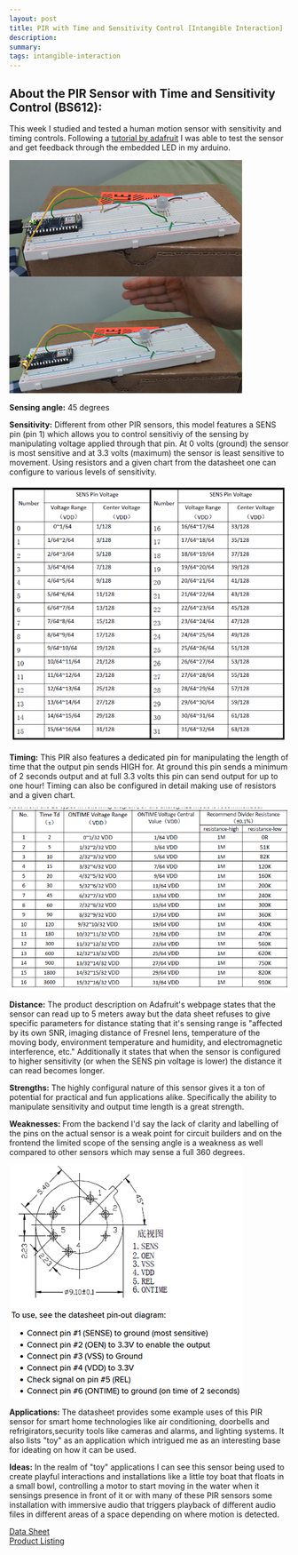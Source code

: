 ```yaml
---
layout: post
title: PIR with Time and Sensitivity Control [Intangible Interaction]
description: 
summary: 
tags: intangible-interaction 
---
```

<h2>About the PIR Sensor with Time and Sensitivity Control (BS612):</h2>

This week I studied and tested a human motion sensor with sensitivity and timing controls. Following a <a href = "https://learn.adafruit.com/pir-passive-infrared-proximity-motion-sensor/using-a-pir-w-arduino">tutorial by adafruit</a> I was able to 
test the sensor and get feedback through the embedded LED in my arduino. 

 ![](https://raw.githubusercontent.com/ratemypraxis/itp/master/media/sensingLED.png)

**Sensing angle:** 45 degrees

**Sensitivity:** Different from other PIR sensors, this model features a SENS pin (pin 1) which allows you to control sensitiviy of the sensing by manipulating voltage applied through that pin. At 0 volts (ground) the sensor is most sensitive and at 3.3 volts (maximum) the sensor is least sensitive to movement. Using resistors and a given chart from the datasheet one can configure to various levels of sensitivity.

 ![](https://raw.githubusercontent.com/ratemypraxis/itp/master/media/sensitivityChart.PNG)

**Timing:** This PIR also features a dedicated pin for manipulating the length of time that the output pin sends HIGH for. At ground this pin 
sends a minimum of 2 seconds output and at full 3.3 volts this pin can send output for up to one hour! Timing can also be configured in detail
making use of resistors and a given chart.

 ![](https://raw.githubusercontent.com/ratemypraxis/itp/master/media/timingChart.PNG)

**Distance:**
The product description on Adafruit's webpage states that the sensor can read up to 5 meters away but the data sheet refuses to give specific
parameters for distance stating that it's sensing range is "affected by its own SNR, imaging distance
of Fresnel lens, temperature of the moving body, environment temperature and humidity,
and electromagnetic interference, etc." Additionally it states that when the sensor is configured to higher sensitivity (or when the SENS
pin voltage is lower) the distance it can read becomes longer.

**Strengths:** The highly configural nature of this sensor gives it a ton of potential for practical and fun applications alike. Specifically the ability to manipulate sensitivity and output time length is a great strength.

**Weaknesses:** From the backend I'd say the lack of clarity and labelling of the pins on the actual sensor is a weak point for circuit builders and on the frontend the limited scope of the sensing angle is a weakness as well compared to other sensors which may sense a full 360 degrees. 

 ![](https://raw.githubusercontent.com/ratemypraxis/itp/master/media/pinInfo.png)
 
**Applications:** The datasheet provides some example uses of this PIR sensor for smart home technologies like air conditioning, doorbells and refrigirators,security tools like cameras and alarms, and lighting systems. It also lists "toy" as an application which intrigued me as an interesting base for ideating on how it can be used.

**Ideas:**
In the realm of "toy" applications I can see this sensor being used to create playful interactions and installations like a little toy boat that floats in a small bowl, controlling a motor to start moving in the water when it sensings presence in front of it 
or with many of these PIR sensors some installation with immersive audio that triggers playback of different audio files in different areas of a space depending on where motion is detected.


<a href="https://cdn.sparkfun.com/assets/6/7/9/8/e/AK9753_DS.pdf">Data Sheet</a>
<br>
<a href="https://www.adafruit.com/product/5578">Product Listing</a>

